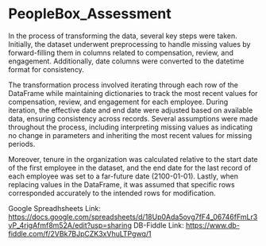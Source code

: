 # PeopleBox_Assessment
In the process of transforming the data, several key steps were taken. Initially, the dataset underwent preprocessing to handle missing values by forward-filling them in columns related to compensation, review, and engagement. Additionally, date columns were converted to the datetime format for consistency. 

The transformation process involved iterating through each row of the DataFrame while maintaining dictionaries to track the most recent values for compensation, review, and engagement for each employee. During iteration, the effective date and end date were adjusted based on available data, ensuring consistency across records. Several assumptions were made throughout the process, including interpreting missing values as indicating no change in parameters and inheriting the most recent values for missing periods. 

Moreover, tenure in the organization was calculated relative to the start date of the first employee in the dataset, and the end date for the last record of each employee was set to a far-future date (2100-01-01). Lastly, when replacing values in the DataFrame, it was assumed that specific rows corresponded accurately to the intended rows for modification.

Google Spreadhsheets Link: https://docs.google.com/spreadsheets/d/18Up0Ada5ovg7fF4_06746fFmLr3vP_4rigAfmf8m52A/edit?usp=sharing
DB-Fiddle Link: https://www.db-fiddle.com/f/2VBk7BJpCZK3xVhuLTPgwq/1


